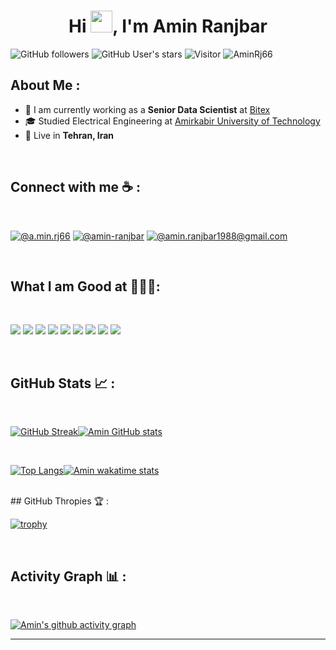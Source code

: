 
<h1 align="center">Hi <img src="https://media.giphy.com/media/hvRJCLFzcasrR4ia7z/giphy.gif" width="35">, I'm Amin Ranjbar</h1>

![GitHub followers](https://img.shields.io/github/followers/AminRj66?style=social) ![GitHub User's stars](https://img.shields.io/github/stars/AminRj66?style=social) ![Visitor](https://visitor-badge.laobi.icu/badge?page_id=AminRj66.repoName) <img src="https://komarev.com/ghpvc/?username=AminRj66" alt="AminRj66" />

## About Me :

- 🏢 I am currently working as a **Senior Data Scientist** at [Bitex](https://bitex.ir/)
- 🎓 Studied Electrical Engineering at [Amirkabir University of Technology](https://www.aut.ac.ir)
- 🏡 Live in **Tehran, Iran**

<br>

## Connect with me ☕ :

<br>

[![@a.min.rj66](https://img.icons8.com/fluency/48/000000/instagram-new.png "@a.min.rj66")](https://www.instagram.com/a.min.rj66/) [![@amin-ranjbar](https://img.icons8.com/fluency/48/000000/linkedin.png "@amin-ranjbar")](https://www.linkedin.com/in/amin-ranjbar) [![@amin.ranjbar1988@gmail.com](https://img.icons8.com/fluency/48/000000/gmail.png "@amin.ranjbar1988@gmail.com")](amin.ranjbar1988@gmail.com)

<br>

## What I am Good at 👨🏻‍💻:

<br>

<img src="https://img.icons8.com/color/python"/> <img src="https://img.icons8.com/color/tensorflow"/> <img src="https://img.icons8.com/color/git"/> <img src="https://img.icons8.com/color/docker"/> <img src="https://img.icons8.com/color/sql"/> <img src="https://img.icons8.com/color/bash"/> <img src="https://img.icons8.com/color/pandas"/> <img src="https://img.icons8.com/cotton/api"/> <img src="https://icons8.com/icon/63776/google-scholar"/>

<br>

## GitHub Stats 📈 :

<br>

[![GitHub Streak](https://github-readme-streak-stats.herokuapp.com?user=AminRj66&theme=blue-green&card_width=420&date_format=M%20j%5B%2C%20Y%5D)](https://git.io/streak-stats)[![Amin GitHub stats](https://github-readme-stats.vercel.app/api?username=AminRj66&theme=blue-green&card_width=420)](https://github.com/AminRj66/github-readme-stats)

<br>

[![Top Langs](https://github-readme-stats.vercel.app/api/top-langs/?username=AminRj66&theme=blue-green&card_width=345)](https://github.com/AminRj66/github-readme-stats)[![Amin wakatime stats](https://github-readme-stats.vercel.app/api/wakatime?username=AminRj66&theme=blue-green)](https://github.com/AminRj66/github-readme-stats)


<br>
## GitHub Thropies 🏆 :

<br>

[![trophy](https://github-profile-trophy.vercel.app/?username=AminRj66&theme=matrix)](https://github.com/morzeta/github-profile-trophy)

<br>

## Activity Graph 📊 :

<br>

[![Amin's github activity graph](https://github-readme-activity-graph.cyclic.app/graph?username=AminRj66&bg_color=000&color=fff&line=00E676&point=fff&hide_border=true)](https://github.com/AminRj66/github-readme-activity-graph)

---
